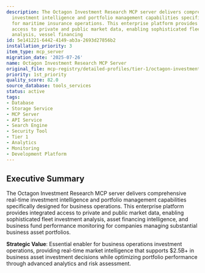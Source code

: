 ```yaml
---
description: The Octagon Investment Research MCP server delivers comprehensive real-time
  investment intelligence and portfolio management capabilities specifically designed
  for maritime insurance operations. This enterprise platform provides integrated
  access to private and public market data, enabling sophisticated fleet investment
  analysis, vessel financing
id: 5e141221-6442-4149-ab3a-2693d27856b2
installation_priority: 3
item_type: mcp_server
migration_date: '2025-07-26'
name: Octagon Investment Research MCP Server
original_file: mcp-registry/detailed-profiles/tier-1/octagon-investment-research-server-profile.md
priority: 1st_priority
quality_score: 82.0
source_database: tools_services
status: active
tags:
- Database
- Storage Service
- MCP Server
- API Service
- Search Engine
- Security Tool
- Tier 1
- Analytics
- Monitoring
- Development Platform
---
```


## Executive Summary

The Octagon Investment Research MCP server delivers comprehensive real-time investment intelligence and portfolio management capabilities specifically designed for business operations. This enterprise platform provides integrated access to private and public market data, enabling sophisticated fleet investment analysis, asset financing intelligence, and business fund performance monitoring for companies managing substantial business asset portfolios.

**Strategic Value**: Essential enabler for business operations investment operations, providing real-time market intelligence that supports $2.5B+ in business asset investment decisions while optimizing portfolio performance through advanced analytics and risk assessment.

